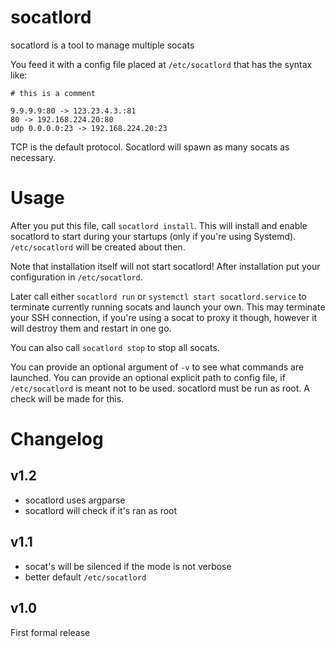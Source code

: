 # socatlord

socatlord is a tool to manage multiple socats

You feed it with a config file placed at
`/etc/socatlord` that has the syntax like:

```
# this is a comment

9.9.9.9:80 -> 123.23.4.3.:81
80 -> 192.168.224.20:80
udp 0.0.0.0:23 -> 192.168.224.20:23
```

TCP is the default protocol.
Socatlord will spawn as many socats as necessary.

# Usage

After you put this file, call `socatlord install`. This will install and enable socatlord to start
during your startups (only if you're using Systemd).
`/etc/socatlord` will be created about then.

Note that installation itself will not start socatlord! After installation put your configuration in
`/etc/socatlord`.

Later call either `socatlord run` 
or `systemctl start socatlord.service` to terminate currently running socats and launch your own.
This may terminate your SSH connection, if you're using a socat to proxy it though, however it will destroy them
and restart in one go.

You can also call `socatlord stop` to stop all socats.


You can provide an optional argument of `-v` to see what commands are launched.
You can provide an optional explicit path to config file, if `/etc/socatlord` is meant not to be used.
socatlord must be run as root. A check will be made for this.

# Changelog

## v1.2

* socatlord uses argparse
* socatlord will check if it's ran as root

## v1.1

* socat's will be silenced if the mode is not verbose
* better default `/etc/socatlord`

## v1.0

First formal release
